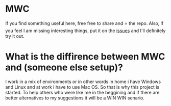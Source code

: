# MWC
If you find something useful here, free free to share and ⭐️ the repo. Also, if you feel I am missing interesting things, put it on the [issues](https://github.com/mrgkanev/mwc/issues) and I'll definitely try it out.
# What is the diffirence between MWC and (someone else setup)?
I work in a mix of environments or in other words in home i have Windows and Linux and at work i have to use Mac OS. So that is why this project is started. To help others who were like me in the beggining and if there are better alternatives to my suggestions it will be a WIN WIN senario. 
